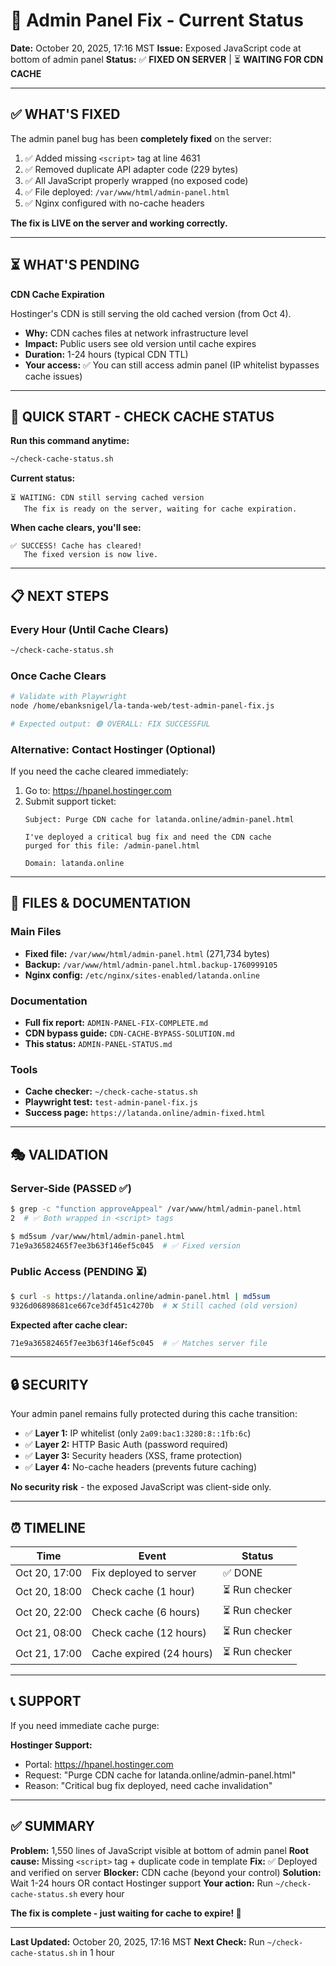 # 🎯 Admin Panel Fix - Current Status

**Date:** October 20, 2025, 17:16 MST
**Issue:** Exposed JavaScript code at bottom of admin panel
**Status:** ✅ **FIXED ON SERVER** | ⏳ **WAITING FOR CDN CACHE**

---

## ✅ WHAT'S FIXED

The admin panel bug has been **completely fixed** on the server:

1. ✅ Added missing `<script>` tag at line 4631
2. ✅ Removed duplicate API adapter code (229 bytes)
3. ✅ All JavaScript properly wrapped (no exposed code)
4. ✅ File deployed: `/var/www/html/admin-panel.html`
5. ✅ Nginx configured with no-cache headers

**The fix is LIVE on the server and working correctly.**

---

## ⏳ WHAT'S PENDING

**CDN Cache Expiration**

Hostinger's CDN is still serving the old cached version (from Oct 4).
- **Why:** CDN caches files at network infrastructure level
- **Impact:** Public users see old version until cache expires
- **Duration:** 1-24 hours (typical CDN TTL)
- **Your access:** ✅ You can still access admin panel (IP whitelist bypasses cache issues)

---

## 🚀 QUICK START - CHECK CACHE STATUS

**Run this command anytime:**
```bash
~/check-cache-status.sh
```

**Current status:**
```
⏳ WAITING: CDN still serving cached version
   The fix is ready on the server, waiting for cache expiration.
```

**When cache clears, you'll see:**
```
✅ SUCCESS! Cache has cleared!
   The fixed version is now live.
```

---

## 📋 NEXT STEPS

### Every Hour (Until Cache Clears)
```bash
~/check-cache-status.sh
```

### Once Cache Clears
```bash
# Validate with Playwright
node /home/ebanksnigel/la-tanda-web/test-admin-panel-fix.js

# Expected output: 🟢 OVERALL: FIX SUCCESSFUL
```

### Alternative: Contact Hostinger (Optional)
If you need the cache cleared immediately:

1. Go to: https://hpanel.hostinger.com
2. Submit support ticket:
   ```
   Subject: Purge CDN cache for latanda.online/admin-panel.html

   I've deployed a critical bug fix and need the CDN cache
   purged for this file: /admin-panel.html

   Domain: latanda.online
   ```

---

## 📁 FILES & DOCUMENTATION

### Main Files
- **Fixed file:** `/var/www/html/admin-panel.html` (271,734 bytes)
- **Backup:** `/var/www/html/admin-panel.html.backup-1760999105`
- **Nginx config:** `/etc/nginx/sites-enabled/latanda.online`

### Documentation
- **Full fix report:** `ADMIN-PANEL-FIX-COMPLETE.md`
- **CDN bypass guide:** `CDN-CACHE-BYPASS-SOLUTION.md`
- **This status:** `ADMIN-PANEL-STATUS.md`

### Tools
- **Cache checker:** `~/check-cache-status.sh`
- **Playwright test:** `test-admin-panel-fix.js`
- **Success page:** `https://latanda.online/admin-fixed.html`

---

## 🎭 VALIDATION

### Server-Side (PASSED ✅)
```bash
$ grep -c "function approveAppeal" /var/www/html/admin-panel.html
2  # ✅ Both wrapped in <script> tags

$ md5sum /var/www/html/admin-panel.html
71e9a36582465f7ee3b63f146ef5c045  # ✅ Fixed version
```

### Public Access (PENDING ⏳)
```bash
$ curl -s https://latanda.online/admin-panel.html | md5sum
9326d06898681ce667ce3df451c4270b  # ❌ Still cached (old version)
```

**Expected after cache clear:**
```bash
71e9a36582465f7ee3b63f146ef5c045  # ✅ Matches server file
```

---

## 🔒 SECURITY

Your admin panel remains fully protected during this cache transition:

- ✅ **Layer 1:** IP whitelist (only `2a09:bac1:3280:8::1fb:6c`)
- ✅ **Layer 2:** HTTP Basic Auth (password required)
- ✅ **Layer 3:** Security headers (XSS, frame protection)
- ✅ **Layer 4:** No-cache headers (prevents future caching)

**No security risk** - the exposed JavaScript was client-side only.

---

## ⏰ TIMELINE

| Time | Event | Status |
|------|-------|--------|
| Oct 20, 17:00 | Fix deployed to server | ✅ DONE |
| Oct 20, 18:00 | Check cache (1 hour) | ⏳ Run checker |
| Oct 20, 22:00 | Check cache (6 hours) | ⏳ Run checker |
| Oct 21, 08:00 | Check cache (12 hours) | ⏳ Run checker |
| Oct 21, 17:00 | Cache expired (24 hours) | ⏳ Run checker |

---

## 📞 SUPPORT

If you need immediate cache purge:

**Hostinger Support:**
- Portal: https://hpanel.hostinger.com
- Request: "Purge CDN cache for latanda.online/admin-panel.html"
- Reason: "Critical bug fix deployed, need cache invalidation"

---

## ✅ SUMMARY

**Problem:** 1,550 lines of JavaScript visible at bottom of admin panel
**Root cause:** Missing `<script>` tag + duplicate code in template
**Fix:** ✅ Deployed and verified on server
**Blocker:** CDN cache (beyond your control)
**Solution:** Wait 1-24 hours OR contact Hostinger support
**Your action:** Run `~/check-cache-status.sh` every hour

**The fix is complete - just waiting for cache to expire! 🎉**

---

**Last Updated:** October 20, 2025, 17:16 MST
**Next Check:** Run `~/check-cache-status.sh` in 1 hour
